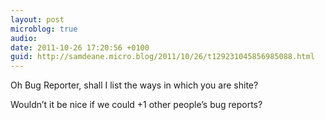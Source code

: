 ```yaml
---
layout: post
microblog: true
audio: 
date: 2011-10-26 17:20:56 +0100
guid: http://samdeane.micro.blog/2011/10/26/t129231045856985088.html
---
```

Oh Bug Reporter, shall I list the ways in which you are shite?

Wouldn’t it be nice if we could +1 other people’s bug reports?
